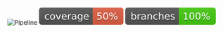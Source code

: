 ![Pipeline](https://github.com/Mzk-Ali/M2I_JAVA_DEVOPS_API_REST/actions/workflows/ci.yml/badge.svg)
![Code Coverage](https://github.com/Mzk-Ali/M2I_JAVA_DEVOPS_API_REST/blob/master/.github/badges/jacoco.svg)
![Branche Coverage](https://github.com/Mzk-Ali/M2I_JAVA_DEVOPS_API_REST/blob/main/.github/badges/branches.svg)
